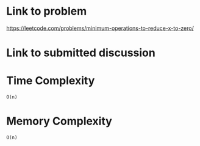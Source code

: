 # Link to problem
https://leetcode.com/problems/minimum-operations-to-reduce-x-to-zero/

# Link to submitted discussion

# Time Complexity
`O(n)`

# Memory Complexity
`O(n)`
